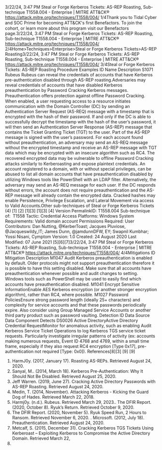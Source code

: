 3/22/24, 3:47 PM Steal or Forge Kerberos Tickets: AS-REP Roasting, Sub-technique T1558.004 - Enterprise | MITRE ATT&CK®
https://attack.mitre.org/techniques/T1558/004/ 1/4Thank you to Tidal Cyber and SOC Prime for becoming ATT&CK's ﬁrst Benefactors. To join the cohort, or learn more about this program visit our
Benefactors page.3/22/24, 3:47 PM Steal or Forge Kerberos Tickets: AS-REP Roasting, Sub-technique T1558.004 - Enterprise | MITRE ATT&CK®
https://attack.mitre.org/techniques/T1558/004/ 2/4Home>Techniques>Enterprise>Steal or Forge Kerberos Tickets>AS-REP Roasting3/22/24, 3:47 PM Steal or Forge Kerberos Tickets: AS-REP Roasting, Sub-technique T1558.004 - Enterprise | MITRE ATT&CK®
https://attack.mitre.org/techniques/T1558/004/ 3/4Steal or Forge Kerberos Tickets: AS-REP Roasting
Procedure Examples
ID Name Description
S1071 Rubeus Rubeus can reveal the credentials of accounts that have Kerberos pre-authentication disabled through AS-REP
roasting.Adversaries may reveal credentials of accounts that have disabled Kerberos preauthentication by Password Cracking Kerberos messages.
Preauthentication offers protection against oﬄine Password Cracking. When enabled, a user requesting access to a resource initiates
communication with the Domain Controller (DC) by sending an Authentication Server Request (AS-REQ) message with a timestamp that is
encrypted with the hash of their password. If and only if the DC is able to successfully decrypt the timestamp with the hash of the user’s
password, it will then send an Authentication Server Response (AS-REP) message that contains the Ticket Granting Ticket (TGT) to the user.
Part of the AS-REP message is signed with the user’s password.
For each account found without preauthentication, an adversary may send an AS-REQ message without the encrypted timestamp and
receive an AS-REP message with TGT data which may be encrypted with an insecure algorithm such as RC4. The recovered encrypted data
may be vulnerable to oﬄine Password Cracking attacks similarly to Kerberoasting and expose plaintext credentials. 
An account registered to a domain, with or without special privileges, can be abused to list all domain accounts that have preauthentication
disabled by utilizing Windows tools like PowerShell with an LDAP ﬁlter. Alternatively, the adversary may send an AS-REQ message for each
user. If the DC responds without errors, the account does not require preauthentication and the AS-REP message will already contain the
encrypted data. 
Cracked hashes may enable Persistence, Privilege Escalation, and Lateral Movement via access to Valid Accounts.Other sub-techniques of Steal or Forge Kerberos Tickets (4)
[1]
[2]
[1][3]
[1][3]
[4]
Version PermalinkID: T1558.004
Sub-technique of:  T1558
 
Tactic: Credential Access
 
Platforms: Windows
 
System Requirements: Valid domain account
 
Permissions Required: User
Contributors: Dan Nutting, @KerberToast; Jacques Pluviose, @Jacqueswildy\_IT; James Dunn, @jamdunnDFW, EY; Swapnil Kumbhar;
Yossi Nisani, Cymptom
Version: 1.0
Created: 24 August 2020
Last Modiﬁed: 07 June 2021
[5][6][7]3/22/24, 3:47 PM Steal or Forge Kerberos Tickets: AS-REP Roasting, Sub-technique T1558.004 - Enterprise | MITRE ATT&CK®
https://attack.mitre.org/techniques/T1558/004/ 4/4Mitigations
ID Mitigation Description
M1047 Audit Kerberos preauthentication is enabled by default. Older protocols might not support preauthentication
therefore it is possible to have this setting disabled. Make sure that all accounts have preauthentication
whenever possible and audit changes to setting. Windows tools such as PowerShell may be used to easily
ﬁnd which accounts have preauthentication disabled. 
M1041 Encrypt
Sensitive
InformationEnable AES Kerberos encryption (or another stronger encryption algorithm), rather than RC4, where
possible.
M1027 Password
PoliciesEnsure strong password length (ideally 25+ characters) and complexity for service accounts and that
these passwords periodically expire. Also consider using Group Managed Service Accounts or another
third party product such as password vaulting. 
Detection
ID Data Source Data Component Detects
DS0026 Active DirectoryActive Directory
Credential
RequestMonitor for anomalous activity, such as enabling Audit Kerberos Service Ticket
Operations to log Kerberos TGS service ticket requests. Particularly investigate
irregular patterns of activity (ex: accounts making numerous requests, Event ID 4768
and 4769, within a small time frame, especially if they also request RC4 encryption
[Type 0x17], pre-authentication not required [Type: 0x0]).
References[8][3]
[9]
[9]
1. HarmJ0y. (2017, January 17). Roasting AS-REPs. Retrieved
August 24, 2020.
2. Sanyal, M.. (2014, March 18). Kerberos Pre-Authentication:
Why It Should Not Be Disabled. Retrieved August 25, 2020.
3. Jeff Warren. (2019, June 27). Cracking Active Directory
Passwords with AS-REP Roasting. Retrieved August 24, 2020.
4. Medin, T. (2014, November). Attacking Kerberos - Kicking the
Guard Dog of Hades. Retrieved March 22, 2018.
5. Harmj0y. (n.d.). Rubeus. Retrieved March 29, 2023. . The DFIR Report. (2020, October 8). Ryuk’s Return. Retrieved
October 9, 2020.
7. The DFIR Report. (2020, November 5). Ryuk Speed Run, 2
Hours to Ransom. Retrieved November 6, 2020.
 . Microsoft. (2012, July 18). Preauthentication. Retrieved
August 24, 2020.
9. Metcalf, S. (2015, December 31). Cracking Kerberos TGS
Tickets Using Kerberoast – Exploiting Kerberos to
Compromise the Active Directory Domain. Retrieved March 22,
2018.